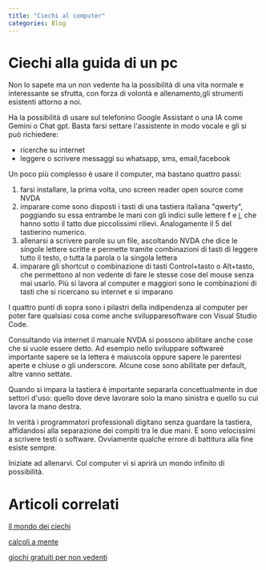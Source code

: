 ```yaml
---
title: "Ciechi al computer"
categories: Blog
---
```


# **Ciechi alla guida di un pc**

Non lo sapete ma un non vedente ha la possibilità di una vita normale e interessante se sfrutta, con forza di volontà e allenamento,gli strumenti esistenti attorno a noi.

Ha la possibilità di usare sul telefonino Google Assistant o una IA come Gemini o Chat gpt. Basta farsi settare l'assistente in modo vocale e gli si può richiedere:

- ricerche su internet
- leggere o scrivere messaggi su whatsapp, sms, email,facebook

Un poco più complesso è usare il computer, ma bastano quattro passi:

1. farsi installare, la prima volta, uno screen reader open source come NVDA
2. imparare come sono disposti i tasti di una tastiera italiana "qwerty", poggiando su essa entrambe le mani con gli indici sulle lettere f e j, che hanno sotto il tatto due piccolissimi rilievi. Analogamente il 5 del tastierino numerico.
3. allenarsi a scrivere parole su un file, ascoltando NVDA che dice le singole lettere scritte e permette tramite combinazioni di tasti di leggere tutto il testo, o tutta la parola o la singola lettera
4. imparare gli shortcut o combinazione di tasti Control+tasto o Alt+tasto, che permettono al non vedente di fare le stesse cose del mouse senza mai usarlo. Più si lavora al computer e maggiori sono le combinazioni di tasti che si ricercano su internet e si imparano

I quattro punti di sopra sono i pilastri della indipendenza al computer per poter fare qualsiasi cosa come anche svilupparesoftware con Visual Studio Code.

Consultando via internet il manuale NVDA si possono abilitare anche cose che si vuole essere detto. Ad esempio nello sviluppare softwareè importante sapere se la lettera è maiuscola oppure sapere le parentesi aperte e chiuse o gli underscore. Alcune cose sono abilitate per default, altre vanno settate.

Quando si impara la tastiera è importante separarla concettualmente in due settori d'uso: quello dove deve lavorare solo la mano sinistra e quello su cui lavora la mano destra.

In verità i programmatori professionali digitano senza guardare la tastiera, affidandosi alla separazione dei compiti tra le due mani.
E sono velocissimi a scrivere testi o software. Ovviamente qualche errore di battitura alla fine esiste sempre.

Iniziate ad allenarvi. Col computer vi si aprirà un mondo infinito di possibilità.

# Articoli correlati

[Il mondo dei ciechi](https://redyouman.github.io/blog/2025/07/23/mondo.html)

[calcoli a mente](https://redyouman.github.io/blog/2025/07/24/calcoli.html)

[ giochi gratuiti per non vedenti](https://redyouman.github.io/2025/07/26/giochi-gratuiti.html)
